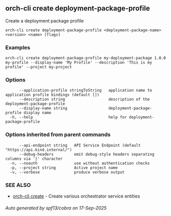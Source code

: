 ## orch-cli create deployment-package-profile

Create a deployment package profile

```
orch-cli create deployment-package-profile <deployment-package-name> <version> <name> [flags]
```

### Examples

```
orch-cli create deployment-package-profile my-deployment-package 1.0.0 my-profile --display-name 'My Profile' --description 'This is my profile' --project my-project
```

### Options

```
      --application-profile stringToString   application name to application profile bindings (default [])
      --description string                   description of the deployment-package-profile
      --display-name string                  deployment-package-profile display name
  -h, --help                                 help for deployment-package-profile
```

### Options inherited from parent commands

```
      --api-endpoint string   API Service Endpoint (default "https://api.kind.internal/")
      --debug-headers         emit debug-style headers separating columns via '|' character
  -n, --noauth                use without authentication checks
  -p, --project string        Active project name
  -v, --verbose               produce verbose output
```

### SEE ALSO

* [orch-cli create](orch-cli_create.md)	 - Create various orchestrator service entities

###### Auto generated by spf13/cobra on 17-Sep-2025
